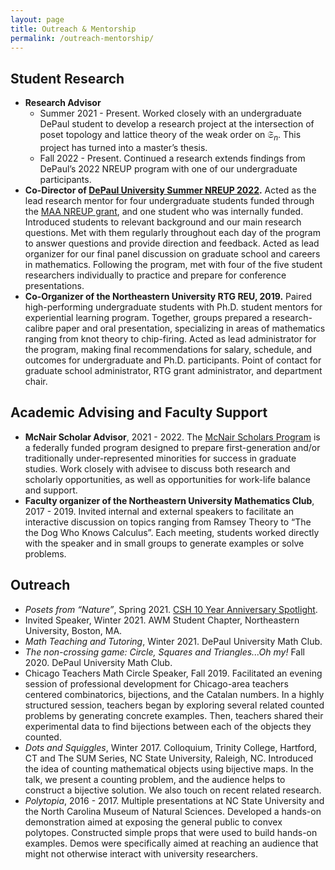 ```yaml
---
layout: page
title: Outreach & Mentorship
permalink: /outreach-mentorship/
---
```


## Student Research

- **Research Advisor** 
   - Summer 2021 - Present. Worked closely with an undergraduate DePaul student to develop a research project at the intersection of poset topology and lattice theory of the weak order on $\mathfrak{S}_{n}$. This project has turned into a master’s thesis. 
   - Fall 2022 - Present. Continued a research extends findings from DePaul’s 2022 NREUP program with one of our undergraduate participants.
- **Co-Director of [DePaul University Summer NREUP 2022](https://csh.depaul.edu/academics/mathematical-sciences/research/Pages/2022-NREUP.aspx).** Acted as the lead research mentor for four undergraduate students funded through the [MAA NREUP grant](https://www.maa.org/programs-and-communities/outreach-initiatives/nreup), and one student who was internally funded. Introduced students to relevant background and our main research questions. Met with them regularly throughout each day of the program to answer questions and provide direction and feedback. Acted as lead organizer for our final panel discussion on graduate school and careers in mathematics. Following the program, met with four of the five student researchers individually to practice and prepare for conference presentations.
- **Co-Organizer of the Northeastern University RTG REU, 2019.** Paired high-performing undergraduate students with Ph.D. student mentors for experiential learning program. Together, groups prepared a research-calibre paper and oral presentation, specializing in areas of mathematics ranging from knot theory to chip-firing. Acted as lead administrator for the program, making final recommendations for salary, schedule, and outcomes for undergraduate and Ph.D. participants. Point of contact for graduate school administrator, RTG grant administrator, and department chair.

## Academic Advising and Faculty Support

- **McNair Scholar Advisor**, 2021 - 2022. The [McNair Scholars Program](https://offices.depaul.edu/student-affairs/support-services/trio/mcnair-scholars-program/Pages/default.aspx) is a federally funded program designed to prepare first-generation and/or traditionally under-represented minorities for success in graduate studies. Work closely with advisee to discuss both research and scholarly opportunities, as well as opportunities for work-life balance and support.
- **Faculty organizer of the Northeastern University Mathematics Club**, 2017 - 2019. Invited internal and external speakers to facilitate an interactive discussion on topics ranging from Ramsey Theory to “The the Dog Who Knows Calculus”. Each meeting, students worked directly with the speaker and in small groups to generate examples or solve problems.

## Outreach

- *Posets from “Nature”*, Spring 2021. [CSH 10 Year Anniversary Spotlight](https://csh.depaul.edu/about/anniversary/Pages/spotlight.aspx).
- Invited Speaker, Winter 2021. AWM Student Chapter, Northeastern University, Boston, MA.
- *Math Teaching and Tutoring*, Winter 2021. DePaul University Math Club.
- *The non-crossing game: Circle, Squares and Triangles...Oh my!* Fall 2020. DePaul University Math Club.
- Chicago Teachers Math Circle Speaker, Fall 2019. Facilitated an evening session of professional development for Chicago-area teachers centered combinatorics, bijections, and the Catalan numbers. In a highly structured session, teachers began by exploring several related counted problems by generating concrete examples. Then, teachers shared their experimental data to find bijections between each of the objects they counted.
- *Dots and Squiggles*, Winter 2017. Colloquium, Trinity College, Hartford, CT and The SUM Series, NC State University, Raleigh, NC. Introduced the idea of counting mathematical objects using bijective maps. In the talk, we present a counting problem, and the audience helps to construct a bijective solution. We also touch on recent related research.
- *Polytopia*, 2016 - 2017. Multiple presentations at NC State University and the North Carolina Museum of Natural Sciences. Developed a hands-on demonstration aimed at exposing the general public to convex polytopes. Constructed simple props that were used to build hands-on examples. Demos were specifically aimed at reaching an audience that might not otherwise interact with university researchers.
